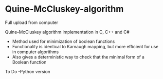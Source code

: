 # Quine-McCluskey-algorithm 

Full upload from computer

Quine–McCluskey algorithm implementation in C, C++ and C#

- Method used for minimization of boolean functions
- Functionality is identical to Karnaugh mapping, but more efficient for use in computer algorithms
- Also gives a deterministic way to check that the minimal form of a Boolean function 

To Do
-Python version
